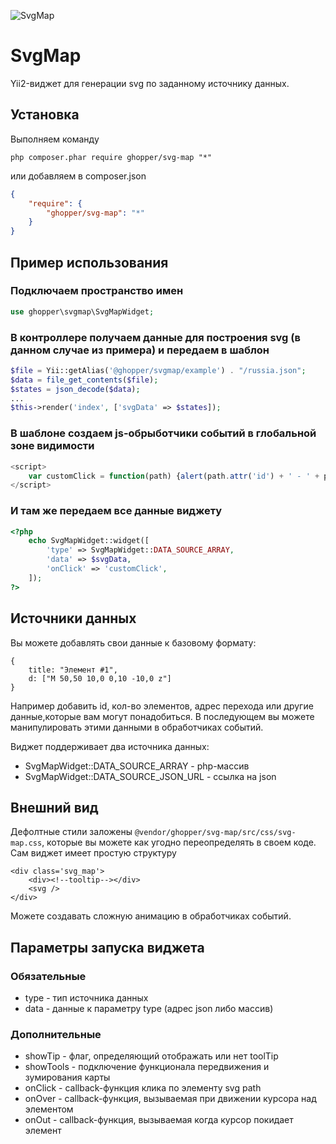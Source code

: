 ![SvgMap](https://preview.ibb.co/jMWOnw/Screenshot_20171207_161726.png "Yii2 widget for svg-map construction")


# SvgMap

Yii2-виджет для генерации svg по заданному источнику данных.

## Установка
Выполняем команду
```
php composer.phar require ghopper/svg-map "*"
```
или добавляем в composer.json
```json
{
    "require": {
        "ghopper/svg-map": "*"
    }
}
```

## Пример использования

### Подключаем пространство имен
```php
use ghopper\svgmap\SvgMapWidget;
```

### В контроллере получаем данные для построения svg (в данном случае из примера) и передаем в шаблон
```php
$file = Yii::getAlias('@ghopper/svgmap/example') . "/russia.json";
$data = file_get_contents($file);
$states = json_decode($data);
...
$this->render('index', ['svgData' => $states]);
```
### В шаблоне создаем js-обрыботчики событий в глобальной зоне видимости
```javascript
<script>
    var customClick = function(path) {alert(path.attr('id') + ' - ' + path.attr('title'))};
</script>
```
### И там же передаем все данные виджету
```php
<?php
    echo SvgMapWidget::widget([
        'type' => SvgMapWidget::DATA_SOURCE_ARRAY,
        'data' => $svgData,
        'onClick' => 'customClick',
    ]);
?>
```

## Источники данных
Вы можете добавлять свои данные к базовому формату:

```
{
    title: "Элемент #1",
    d: ["M 50,50 10,0 0,10 -10,0 z"]
}

```
Например добавить id, кол-во элементов, адрес перехода или другие данные,которые вам могут понадобиться. В последующем вы можете манипулировать этими данными в обработчиках событий.

Виджет поддерживает два источника данных:
 * SvgMapWidget::DATA_SOURCE_ARRAY - php-массив
 * SvgMapWidget::DATA_SOURCE_JSON_URL - ссылка на json

## Внешний вид
Дефолтные стили заложены `@vendor/ghopper/svg-map/src/css/svg-map.css`, которые вы можете как угодно переопределять в своем коде. Сам виджет имеет простую структуру
```
<div class='svg_map'>
    <div><!--tooltip--></div>
    <svg />
</div>
```
Можете создавать сложную анимацию в обработчиках событий.

## Параметры запуска виджета
### Обязательные
 * type - тип источника данных
 * data - данные к параметру type (адрес json либо массив)

### Дополнительные
 * showTip - флаг, определяющий отображать или нет toolTip
 * showTools - подключение функционала передвижения и зумирования карты
 * onClick - callback-функция клика по элементу svg path
 * onOver - callback-функция, вызываемая при движении курсора над элементом
 * onOut - callback-функция, вызываемая когда курсор покидает элемент
